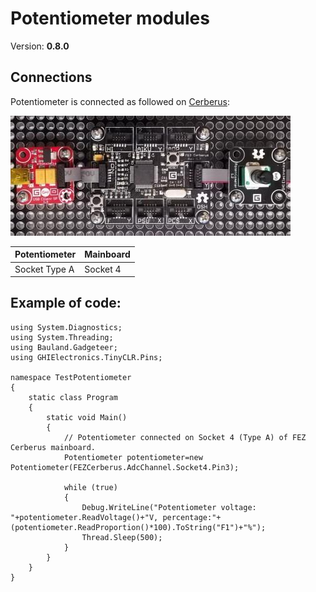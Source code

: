 # Potentiometer modules
Version: __0.8.0__

## Connections ##
Potentiometer is connected as followed on [Cerberus](http://docs.ghielectronics.com/hardware/legacy_products/gadgeteer/fez_cerberus.html):

![Schematic](Gadgeteer-Potentiometer-Cerberus.jpg)

Potentiometer    | Mainboard
------------- | ----------
Socket Type A | Socket 4

## Example of code:
```CSharp
using System.Diagnostics;
using System.Threading;
using Bauland.Gadgeteer;
using GHIElectronics.TinyCLR.Pins;

namespace TestPotentiometer
{
    static class Program
    {
        static void Main()
        {
            // Potentiometer connected on Socket 4 (Type A) of FEZ Cerberus mainboard.
            Potentiometer potentiometer=new Potentiometer(FEZCerberus.AdcChannel.Socket4.Pin3);

            while (true)
            {
                Debug.WriteLine("Potentiometer voltage: "+potentiometer.ReadVoltage()+"V, percentage:"+(potentiometer.ReadProportion()*100).ToString("F1")+"%");
                Thread.Sleep(500);
            }
        }
    }
}
```
